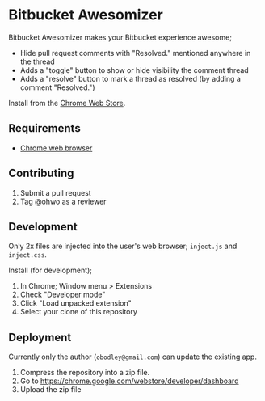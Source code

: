 # Bitbucket Awesomizer

Bitbucket Awesomizer makes your Bitbucket experience awesome;

- Hide pull request comments with "Resolved." mentioned anywhere in the thread
- Adds a "toggle" button to show or hide visibility the comment thread
- Adds a "resolve" button to mark a thread as resolved (by adding a comment "Resolved.")

Install from the [Chrome Web Store](https://chrome.google.com/webstore/detail/bitbucket-awesomizer/fpcpncnhbbmlmhgicafejpabkdjenloi).

## Requirements

- [Chrome web browser](https://www.google.com/chrome/browser/desktop/)

## Contributing

  1. Submit a pull request
  1. Tag @ohwo as a reviewer

## Development

Only 2x files are injected into the user's web browser; `inject.js` and `inject.css`.

Install (for development);

  1. In Chrome; Window menu > Extensions
  1. Check "Developer mode"
  1. Click "Load unpacked extension"
  1. Select your clone of this repository

## Deployment

Currently only the author (`obodley@gmail.com`) can update the existing app.

  1. Compress the repository into a zip file.
  2. Go to https://chrome.google.com/webstore/developer/dashboard
  3. Upload the zip file

